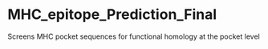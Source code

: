 # MHC_epitope_Prediction_Final
Screens MHC pocket sequences for functional homology at the pocket level
